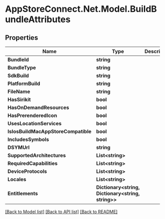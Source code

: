 # AppStoreConnect.Net.Model.BuildBundleAttributes

## Properties

Name | Type | Description | Notes
------------ | ------------- | ------------- | -------------
**BundleId** | **string** |  | [optional] 
**BundleType** | **string** |  | [optional] 
**SdkBuild** | **string** |  | [optional] 
**PlatformBuild** | **string** |  | [optional] 
**FileName** | **string** |  | [optional] 
**HasSirikit** | **bool** |  | [optional] 
**HasOnDemandResources** | **bool** |  | [optional] 
**HasPrerenderedIcon** | **bool** |  | [optional] 
**UsesLocationServices** | **bool** |  | [optional] 
**IsIosBuildMacAppStoreCompatible** | **bool** |  | [optional] 
**IncludesSymbols** | **bool** |  | [optional] 
**DSYMUrl** | **string** |  | [optional] 
**SupportedArchitectures** | **List&lt;string&gt;** |  | [optional] 
**RequiredCapabilities** | **List&lt;string&gt;** |  | [optional] 
**DeviceProtocols** | **List&lt;string&gt;** |  | [optional] 
**Locales** | **List&lt;string&gt;** |  | [optional] 
**Entitlements** | **Dictionary&lt;string, Dictionary&lt;string, string&gt;&gt;** |  | [optional] 

[[Back to Model list]](../README.md#documentation-for-models) [[Back to API list]](../README.md#documentation-for-api-endpoints) [[Back to README]](../README.md)

